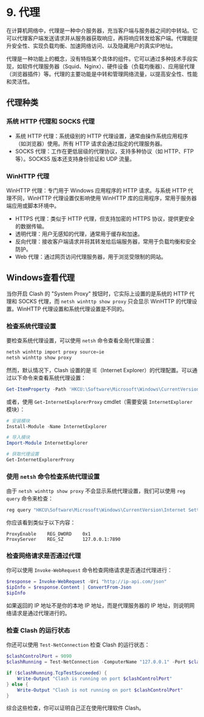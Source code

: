 # 9. 代理
在计算机网络中，代理是一种中介服务器，充当客户端与服务器之间的中转站。它可以代理客户端发送请求并从服务器获取响应，再将响应转发给客户端。代理能提升安全性、实现负载均衡、加速网络访问、以及隐藏用户的真实IP地址。

代理是一种功能上的概念，没有特指某个具体的组件。它可以通过多种技术手段实现，如软件代理服务器（Squid、Nginx）、硬件设备（负载均衡器）、应用层代理（浏览器插件）等。代理的主要功能是中转和管理网络流量，以提高安全性、性能和灵活性。

## 代理种类
### 系统 HTTP 代理和 SOCKS 代理

- 系统 HTTP 代理：系统级别的 HTTP 代理设置，通常由操作系统应用程序（如浏览器）使用。所有 HTTP 请求会通过指定的代理服务器。
- SOCKS 代理：工作在更低层级的代理协议，支持多种协议（如 HTTP、FTP 等）。SOCKS5 版本还支持身份验证和 UDP 流量。
### WinHTTP 代理

WinHTTP 代理：专门用于 Windows 应用程序的 HTTP 请求。与系统 HTTP 代理不同，WinHTTP 代理设置仅影响使用 WinHTTP 库的应用程序，常用于服务器端应用或脚本环境中。

- HTTPS 代理：类似于 HTTP 代理，但支持加密的 HTTPS 协议，提供更安全的数据传输。
- 透明代理：用户无感知的代理，通常用于缓存和加速。
- 反向代理：接收客户端请求并将其转发给后端服务器，常用于负载均衡和安全防护。
- Web 代理：通过网页访问代理服务器，用于浏览受限制的网站。

## Windows查看代理

当你开启 Clash 的 "System Proxy" 按钮时，它实际上设置的是系统的 HTTP 代理和 SOCKS 代理，而 `netsh winhttp show proxy` 只会显示 WinHTTP 的代理设置。WinHTTP 代理设置和系统代理设置是不同的。

### 检查系统代理设置

要检查系统代理设置，可以使用 `netsh` 命令查看全局代理设置：

```powershell
netsh winhttp import proxy source=ie
netsh winhttp show proxy
```

然而，默认情况下，Clash 设置的是 IE（Internet Explorer）的代理配置。可以通过以下命令来查看系统代理设置：

```powershell
Get-ItemProperty -Path 'HKCU:\Software\Microsoft\Windows\CurrentVersion\Internet Settings' | Select-Object -Property ProxyEnable, ProxyServer
```

或者，使用 `Get-InternetExplorerProxy` cmdlet（需要安装 `InternetExplorer` 模块）：

```powershell
# 安装模块
Install-Module -Name InternetExplorer

# 导入模块
Import-Module InternetExplorer

# 获取代理设置
Get-InternetExplorerProxy
```

### 使用 `netsh` 命令检查系统代理设置

由于 `netsh winhttp show proxy` 不会显示系统代理设置，我们可以使用 `reg query` 命令来检查：

```powershell
reg query "HKCU\Software\Microsoft\Windows\CurrentVersion\Internet Settings"
```

你应该看到类似于以下内容：

```plaintext
ProxyEnable    REG_DWORD    0x1
ProxyServer    REG_SZ       127.0.0.1:7890
```

### 检查网络请求是否通过代理

你可以使用 `Invoke-WebRequest` 命令检查网络请求是否通过代理进行：

```powershell
$response = Invoke-WebRequest -Uri "http://ip-api.com/json"
$ipInfo = $response.Content | ConvertFrom-Json
$ipInfo
```

如果返回的 IP 地址不是你的本地 IP 地址，而是代理服务器的 IP 地址，则说明网络请求是通过代理进行的。

### 检查 Clash 的运行状态

你还可以使用 `Test-NetConnection` 检查 Clash 的运行状态：

```powershell
$clashControlPort = 9090
$clashRunning = Test-NetConnection -ComputerName "127.0.0.1" -Port $clashControlPort

if ($clashRunning.TcpTestSucceeded) {
    Write-Output "Clash is running on port $clashControlPort"
} else {
    Write-Output "Clash is not running on port $clashControlPort"
}
```

综合这些检查，你可以证明自己正在使用代理软件 Clash。
